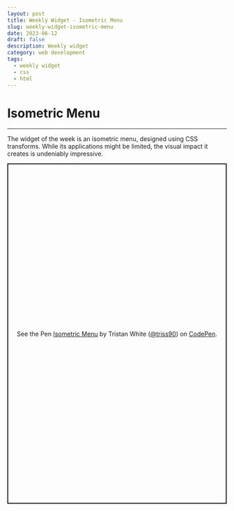 ```yaml
---
layout: post
title: Weekly Widget - Isometric Menu
slug: weekly-widget-isometric-menu
date: 2023-06-12
draft: false
description: Weekly widget
category: web development
tags:
  - weekly widget
  - css
  - html
---
```


# Isometric Menu

<p class='timestamp'><time datetime='12-06-2023'12-06-2023</time></p>
<hr>

The widget of the week is an isometric menu, designed using CSS transforms. While its applications might be limited, the visual impact it creates is undeniably impressive.

<p class="codepen" data-height="780.1328125" data-default-tab="result" data-slug-hash="dydqWwB" data-user="triss90" style="height: 780.1328125px; box-sizing: border-box; display: flex; align-items: center; justify-content: center; border: 2px solid; margin: 1em 0; padding: 1em;">
  <span>See the Pen <a href="https://codepen.io/triss90/pen/dydqWwB">
  Isometric Menu</a> by Tristan  White (<a href="https://codepen.io/triss90">@triss90</a>)
  on <a href="https://codepen.io">CodePen</a>.</span>
</p>
<script async src="https://cpwebassets.codepen.io/assets/embed/ei.js"></script>
